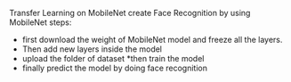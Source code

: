 Transfer Learning on MobileNet 
create Face Recognition by using MobileNet
steps:
* first download the weight of MobileNet model and freeze all the layers.
* Then add new layers inside the model
* upload the folder of dataset
*then train the model
* finally predict the model by doing face recognition
